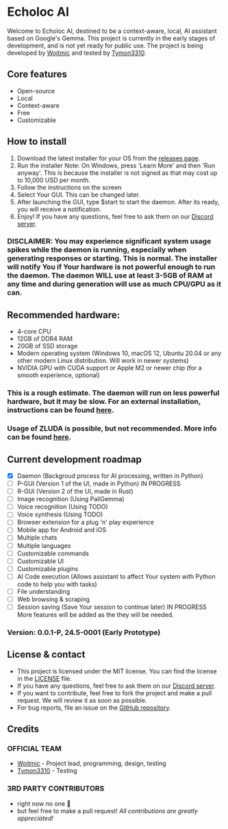 # Echoloc AI
Welcome to Echoloc AI, destined to be a context-aware, local, AI assistant based on Google's Gemma. This project is currently in the early stages of development, and is not yet ready for public use. The project is being developed by [Wojtmic](https://wojtmic.dev) and tested by [Tymon3310](https://tymon3310.github.io).

## Core features
- Open-source
- Local
- Context-aware
- Free
- Customizable

## How to install
1. Download the latest installer for your OS from the [releases page](https://echoloc.wojtmic.dev/download).
2. Run the installer
Note: On Windows, press 'Learn More' and then 'Run anyway'. This is because the installer is not signed as that may cost up to 10,000 USD per month.
3. Follow the instructions on the screen
4. Select Your GUI. This can be changed later.
5. After launching the GUI, type $start to start the daemon. After its ready, you will receive a notification.
6. Enjoy! If you have any questions, feel free to ask them on our [Discord server](https://echoloc.wojtmic.dev/discord).
### DISCLAIMER: You may experience significant system usage spikes while the daemon is running, especially when generating responses or starting. This is normal. The installer will notify You if Your hardware is not powerful enough to run the daemon. The daemon WILL use at least 3-5GB of RAM at any time and during generation will use as much CPU/GPU as it can.

## Recommended hardware:
- 4-core CPU
- 12GB of DDR4 RAM
- 20GB of SSD storage
- Modern operating system (Windows 10, macOS 12, Ubuntu 20.04 or any other modern Linux distribution. Will work in newer systems)
- NVIDIA GPU with CUDA support or Apple M2 or newer chip (for a smooth experience, optional)
### This is a rough estimate. The daemon will run on less powerful hardware, but it may be slow. For an external installation, instructions can be found [here]("https://echoloc.wojtmic.dev/adv-install").
### Usage of ZLUDA is possible, but not recommended. More info can be found [here]("https://echoloc.wojtmic.dev/zluda").

## Current development roadmap
- [x] Daemon (Backgroud process for AI processing, written in Python)
- [ ] P-GUI (Version 1 of the UI, made in Python) IN PROGRESS
- [ ] R-GUI (Version 2 of the UI, made in Rust)
- [ ] Image recognition (Using PaliGemma)
- [ ] Voice recognition (Using TODO)
- [ ] Voice synthesis (Using TODO)
- [ ] Browser extension for a plug 'n' play experience
- [ ] Mobile app for Android and iOS
- [ ] Multiple chats
- [ ] Multiple languages
- [ ] Customizable commands
- [ ] Customizable UI
- [ ] Customizable plugins
- [ ] AI Code execution (Allows assistant to affect Your system with Python code to help you with tasks)
- [ ] File understanding
- [ ] Web browsing & scraping
- [ ] Session saving (Save Your session to continue later) IN PROGRESS
More features will be added as the they will be needed.
### Version: 0.0.1-P, 24.5-0001 (Early Prototype)

## License & contact
- This project is licensed under the MIT license. You can find the license in the [LICENSE](https://echoloc.wojtmic.dev/license) file.
- If you have any questions, feel free to ask them on our [Discord server](https://echoloc.wojtmic.dev/discord).
- If you want to contribute, feel free to fork the project and make a pull request. We will review it as soon as possible.
- For bug reports, file an issue on the [GitHub repository](https://echoloc.wojtmic.dev/github).

## Credits
### OFFICIAL TEAM
- [Wojtmic](https://wojtmic.dev) - Project lead, programming, design, testing
- [Tymon3310](https://tymon3310.github.io) - Testing
### 3RD PARTY CONTRIBUTORS
- right now no one 🥲
- but feel free to make a pull request!
*All contributions are greatly appreciated!*
